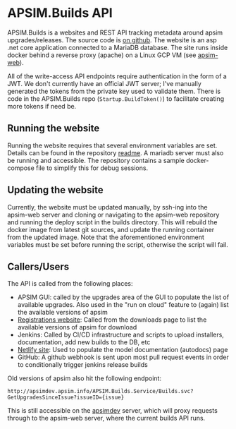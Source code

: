 # APSIM.Builds API

APSIM.Builds is a websites and REST API tracking metadata around apsim upgrades/releases. The source code is [on github](https://github.com/APSIMInitiative/APSIM.Builds). The website is an asp .net core application connected to a MariaDB database. The site runs inside docker behind a reverse proxy (apache) on a Linux GCP VM (see [apsim-web](gcp.md)).

All of the write-access API endpoints require authentication in the form of a JWT. We don't currently have an official JWT server; I've manually generated the tokens from the private key used to validate them. There is code in the APSIM.Builds repo (`Startup.BuildToken()`) to facilitate creating more tokens if need be.

## Running the website

Running the website requires that several environment variables are set. Details can be found in the repository [readme](https://github.com/APSIMInitiative/APSIM.Builds/blob/master/README.md). A mariadb server must also be running and accessible. The repository contains a sample docker-compose file to simplify this for debug sessions.

## Updating the website

Currently, the website must be updated manually, by ssh-ing into the apsim-web server and cloning or navigating to the apsim-web repository and running the deploy script in the builds directory. This will rebuild the docker image from latest git sources, and update the running container from the updated image. Note that the aforementioned environment variables must be set before running the script, otherwise the script will fail.

## Callers/Users

The API is called from the following places:

- APSIM GUI: called by the upgrades area of the GUI to populate the list of available upgrades. Also used in the "run on cloud" feature to (again) list the available versions of apsim
- [Registrations website](registration.md): Called from the downloads page to list the available versions of apsim for download
- Jenkins: Called by CI/CD infrastructure and scripts to upload installers, documentation, add new builds to the DB, etc
- [Netlify site](netlify.md): Used to populate the model documentation (autodocs) page
- GitHub: A github webhook is sent upon most pull request events in order to conditionally trigger jenkins release builds

Old versions of apsim also hit the following endpoint:

```
http://apsimdev.apsim.info/APSIM.Builds.Service/Builds.svc?GetUpgradesSinceIssue?issueID={issue}
```

This is still accessible on the [apsimdev](gcp.md) server, which will proxy requests through to the apsim-web server, where the current builds API runs.
